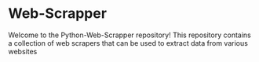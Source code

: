 # Web-Scrapper
Welcome to the Python-Web-Scrapper repository! This repository contains a collection of web scrapers that can be used to extract data from various websites
